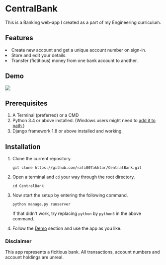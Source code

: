 # CentralBank

This is a Banking web-app I created as a part of my Engineering curriculum.

## Features
<li> Create new account and get a unique account number on sign-in.
<li> Store and edit your details.
<li> Transfer (fictitious) money from one bank account to another.

## Demo
![](https://raw.githubusercontent.com/rafi007akhtar/CentralBank/master/media/demo.gif)

## Prerequisites
1. A Terminal (preferred) or a CMD
2. Python 3.4 or above installed. (Windows users might need to <a href="https://superuser.com/questions/143119/how-do-i-add-python-to-the-windows-path" target="_blank">add it to path </a>)
3. Django framework 1.8 or above installed and working.

## Installation
1. Clone the current repository.
    ```
    git clone https://github.com/rafi007akhtar/CentralBank.git
    ```
2. Open a terminal and `cd` your way through the root directory.
    ```
    cd CentralBank
    ```

3. Now start the setup by entering the following command.
    ```
    python manage.py runserver
    ```
    If that didn't work, try replacing `python` by `python3` in the above command.

4. Follow the <a href="#demo">Demo</a> section and use the app as you like.

### Disclaimer
This app represents a  ficitious bank. All transactions, account numbers and account holdings are unreal.
